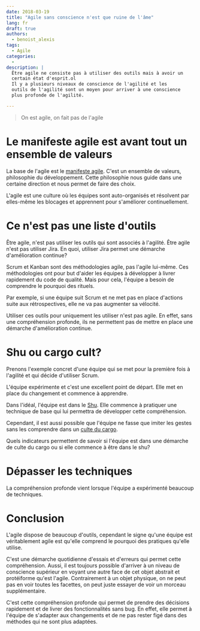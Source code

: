 ```yaml
---
date: 2018-03-19
title: "Agile sans conscience n'est que ruine de l'âme"
lang: fr
draft: true
authors:
  - benoist_alexis
tags:
  - Agile
categories:
  -
description: |
  Être agile ne consiste pas à utiliser des outils mais à avoir un
  certain état d'esprit.ol
  Il y a plusieurs niveaux de conscience de l'agilité et les
  outils de l'agilité sont un moyen pour arriver à une conscience
  plus profonde de l'agilité.

---
```

<!-- Plan:
agile a la base => manifeste => culture != outils

agile = direction = (culture | état d'esprit) != (proccess | outil)
demonter le cargo cult => sans compréhension

se poser la question de la diff avec le shu?
mettre un lien: https://blog.operaepartners.fr/2018/02/06/il-ny-a-pas-de-majuscule-a-agile/ -->

> On est agile, on fait pas de l'agile

# Le manifeste agile est avant tout un ensemble de valeurs

La base de l'agile est le [manifeste agile](http://agilemanifesto.org/iso/fr/manifesto.html).
C'est un ensemble de valeurs, philosophie du développement.
Cette philosophie nous guide dans une certaine direction
et nous permet de faire des choix.

L'agile est une culture où les équipes sont auto-organisés
et résolvent par elles-même les blocages et apprennent pour
s'améliorer continuellement.

# Ce n'est pas une liste d'outils

Être agile, n'est pas utiliser les outils qui sont associés
à l'agilité.
Être agile n'est pas utiliser Jira. En quoi, utiliser Jira
permet une démarche d'amélioration continue?

Scrum et Kanban sont des méthodologies agile, pas l'agile lui-même.
Ces méthodologies ont pour but d'aider les équipes à développer
à livrer rapidement du code de qualité. Mais pour cela, l'équipe a besoin
de comprendre le pourquoi des rituels.

Par exemple, si une équipe suit Scrum et ne met pas
en place d'actions suite aux rétrospectives,
elle ne va pas augmenter sa vélocité.

Utiliser ces outils pour uniquement les utiliser n'est pas agile.
En effet, sans une compréhension profonde, ils ne permettent pas
de mettre en place une démarche d'amélioration continue.

<!-- raconter l'histoire des TU sans assertions ? -->

# Shu ou cargo cult?

Prenons l'exemple concret d'une équipe qui se met
pour la première fois à l'agilité et qui décide d'utiliser Scrum.

L'équipe expérimente et c'est une excellent point de départ. Elle met en place
du changement et commence à apprendre.

Dans l'idéal, l'équipe est dans le [Shu](http://alistair.cockburn.us/Shu+Ha+Ri). Elle commence à pratiquer
une technique de base qui lui permettra de développer cette compréhension.

Cependant, il est aussi possible que l'équipe ne fasse que imiter les
gestes sans les comprendre dans un [culte du cargo](https://fr.wikipedia.org/wiki/Culte_du_cargo).

Quels indicateurs permettent de savoir si l'équipe est dans une démarche
de culte du cargo ou si elle commence à être dans le shu?

# Dépasser les techniques

La compréhension profonde vient lorsque l'équipe a expérimenté beaucoup de
techniques.

# Conclusion

L'agile dispose de beaucoup d'outils, cependant le signe qu'une
équipe est véritablement agile est qu'elle comprend le pourquoi
des pratiques qu'elle utilise.

C'est une démarche quotidienne d'essais et d'erreurs qui permet cette compréhension.
Aussi, il est toujours possible d'arriver à un niveau de conscience
supérieur en voyant une autre face de cet objet abstrait et protéiforme qu'est l'agile.
Contrairement à un objet physique, on ne peut pas en voir toutes les facettes, on
peut juste essayer de voir un morceau supplémentaire.

C'est cette compréhension profonde qui permet de prendre des décisions rapidement et de livrer
des fonctionnalités sans bug. En effet,
elle permet à l'équipe de s'adapter aux changements et de ne pas
rester figé dans des méthodes qui ne sont plus adaptées.
